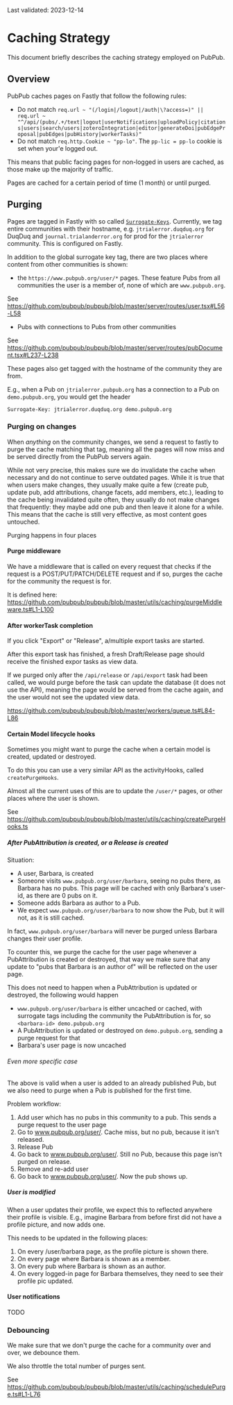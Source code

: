 Last validated: 2023-12-14

# Caching Strategy

This document briefly describes the caching strategy employed on PubPub.

## Overview

PubPub caches pages on Fastly that follow the following rules:

-   Do not match `req.url ~ "(/login|/logout|/auth|\?access=)" || req.url ~ "^/api/(pubs/.+/text|logout|userNotifications|uploadPolicy|citations|users|search/users|zoteroIntegration|editor|generateDoi|pubEdgeProposal|pubEdges|pubHistory|workerTasks)"`
-   Do not match `req.http.Cookie ~ "pp-lo"`. The `pp-lic = pp-lo` cookie is set when your'e logged out.

This means that public facing pages for non-logged in users are cached, as those make up the majority of traffic.

Pages are cached for a certain period of time (1 month) or until purged.

## Purging

Pages are tagged in Fastly with so called [`Surrogate-Keys`](https://docs.fastly.com/en/guides/purging-with-surrogate-keys).
Currently, we tag entire communities with their hostname, e.g. `jtrialerror.duqduq.org` for DuqDuq and `journal.trialanderror.org` for prod for the `jtrialerror` community. This is configured on Fastly.

In addition to the global surrogate key tag, there are two places where content from other communities is shown:

-   the `https://www.pubpub.org/user/*` pages. These feature Pubs from all communities the user is a member of, none of which are `www.pubpub.org`.

See https://github.com/pubpub/pubpub/blob/master/server/routes/user.tsx#L56-L58

-   Pubs with connections to Pubs from other communities

See https://github.com/pubpub/pubpub/blob/master/server/routes/pubDocument.tsx#L237-L238

These pages also get tagged with the hostname of the community they are from.

E.g., when a Pub on `jtrialerror.pubpub.org` has a connection to a Pub on `demo.pubpub.org`, you would get the header

```http
Surrogate-Key: jtrialerror.duqduq.org demo.pubpub.org
```

### Purging on changes

When _anything_ on the community changes, we send a request to fastly to purge the cache matching that tag, meaning all the pages will now miss and be served directly from the PubPub servers again.

While not very precise, this makes sure we do invalidate the cache when necessary and do not continue to serve outdated pages. While it is true that when users make changes, they usually make quite a few (create pub, update pub, add attributions, change facets, add members, etc.), leading to the cache being invalidated quite often, they usually do not make changes that frequently: they maybe add one pub and then leave it alone for a while. This means that the cache is still very effective, as most content goes untouched.

Purging happens in four places

#### Purge middleware

We have a middleware that is called on every request that checks if the request is a POST/PUT/PATCH/DELETE request and if so, purges the cache for the community the request is for.

It is defined here: https://github.com/pubpub/pubpub/blob/master/utils/caching/purgeMiddleware.ts#L1-L100

#### After workerTask completion

If you click "Export" or "Release", a/multiple export tasks are started.

After this export task has finished, a fresh Draft/Release page should receive the finished expor tasks as view data.

If we purged only after the `/api/release` or `/api/export` task had been called, we would purge before the task can update the database (it does not use the API), meaning the page would be served from the cache again, and the user would not see the updated view data.

https://github.com/pubpub/pubpub/blob/master/workers/queue.ts#L84-L86

#### Certain Model lifecycle hooks

Sometimes you might want to purge the cache when a certain model is created, updated or destroyed.

To do this you can use a very similar API as the activityHooks, called `createPurgeHooks`.

Almost all the current uses of this are to update the `/user/*` pages, or other places where the user is shown.

See https://github.com/pubpub/pubpub/blob/master/utils/caching/createPurgeHooks.ts

##### After PubAttribution is created, or a Release is created

Situation:

-   A user, Barbara, is created
-   Someone visits `www.pubpub.org/user/barbara`, seeing no pubs there, as Barbara has no pubs. This page will be cached with only Barbara's user-id, as there are 0 pubs on it.
-   Someone adds Barbara as author to a Pub.
-   We expect `www.pubpub.org/user/barbara` to now show the Pub, but it will not, as it is still cached.

In fact, `www.pubpub.org/user/barbara` will never be purged unless Barbara changes their user profile.

To counter this, we purge the cache for the user page whenever a PubAttribution is created or destroyed, that way we make sure that any update to "pubs that Barbara is an author of" will be reflected on the user page.

This does not need to happen when a PubAttribution is updated or destroyed, the following would happen

-   `www.pubpub.org/user/barbara` is either uncached or cached, with surrogate tags including the community the PubAttribution is for, so `<barbara-id> demo.pubpub.org`
-   A PubAttribution is updated or destroyed on `demo.pubpub.org`, sending a purge request for that
-   Barbara's user page is now uncached

###### Even more specific case

The above is valid when a user is added to an already published Pub, but we also need to purge when a Pub is published for the first time.

Problem workflow:

1. Add user which has no pubs in this community to a pub. This sends a purge request to the user page
2. Go to www.pubpub.org/user/<user-slug>. Cache miss, but no pub, because it isn't released.
3. Release Pub
4. Go back to www.pubpub.org/user/<user-slug>. Still no Pub, because this page isn't purged on release.
5. Remove and re-add user
6. Go back to www.pubpub.org/user/<user-slug>. Now the pub shows up.

##### User is modified

When a user updates their profile, we expect this to reflected anywhere their profile is visible.
E.g., imagine Barbara from before first did not have a profile picture, and now adds one.

This needs to be updated in the following places:

1. On every /user/barbara page, as the profile picture is shown there.
2. On every page where Barbara is shown as a member.
3. On every pub where Barbara is shown as an author.
4. On every logged-in page for Barbara themselves, they need to see their profile pic updated.

#### User notifications

TODO

### Debouncing

We make sure that we don't purge the cache for a community over and over, we debounce them.

We also throttle the total number of purges sent.

See https://github.com/pubpub/pubpub/blob/master/utils/caching/schedulePurge.ts#L1-L76
